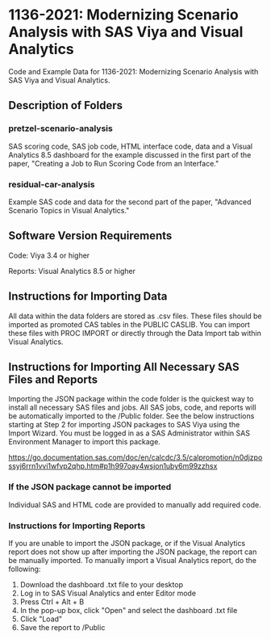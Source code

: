 # 1136-2021: Modernizing Scenario Analysis with SAS Viya and Visual Analytics

Code and Example Data for 1136-2021: Modernizing Scenario Analysis with SAS Viya and Visual Analytics. 

## Description of Folders

### pretzel-scenario-analysis
SAS scoring code, SAS job code, HTML interface code, data and a Visual Analytics 8.5 dashboard for the example discussed in the first part of the paper, "Creating a Job to Run Scoring Code from an Interface."

### residual-car-analysis
Example SAS code and data for the second part of the paper, "Advanced Scenario Topics in Visual Analytics."

## Software Version Requirements
Code: Viya 3.4 or higher

Reports: Visual Analytics 8.5 or higher

## Instructions for Importing Data
All data within the data folders are stored as .csv files. These files should be imported as promoted CAS tables in the PUBLIC CASLIB. You can import these files with PROC IMPORT or directly through the Data Import tab within Visual Analytics.

## Instructions for Importing All Necessary SAS Files and Reports
Importing the JSON package within the code folder is the quickest way to install all necessary SAS files and jobs. All SAS jobs, code, and reports will be automatically imported to the /Public folder. See the below instructions starting at Step 2 for importing JSON packages to SAS Viya using the Import Wizard. You must be logged in as a SAS Administrator within SAS Environment Manager to import this package. 

https://go.documentation.sas.com/doc/en/calcdc/3.5/calpromotion/n0djzpossyj6rrn1vvi1wfvp2qhp.htm#p1h997oay4wsjon1uby6m99zzhsx

### If the JSON package cannot be imported
Individual SAS and HTML code are provided to manually add required code.

### Instructions for Importing Reports
If you are unable to import the JSON package, or if the Visual Analytics report does not show up after importing the JSON package, the report can be manually imported. To manually import a Visual Analytics report, do the following:

1. Download the dashboard .txt file to your desktop
2. Log in to SAS Visual Analytics and enter Editor mode
3. Press Ctrl + Alt + B
4. In the pop-up box, click "Open" and select the dashboard .txt file
5. Click "Load"
6. Save the report to /Public
